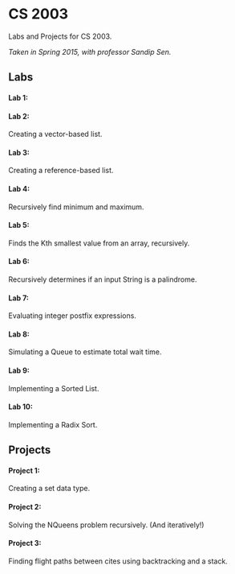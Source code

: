 CS 2003
=======

Labs and Projects for CS 2003.

*Taken in Spring 2015, with professor Sandip Sen.*

Labs
----

#### Lab 1:

#### Lab 2:
Creating a vector-based list.

#### Lab 3:
Creating a reference-based list.

#### Lab 4:
Recursively find minimum and maximum.

#### Lab 5:
Finds the Kth smallest value from an array, recursively.

#### Lab 6:
Recursively determines if an input String is a palindrome.

#### Lab 7:
Evaluating integer postfix expressions.

#### Lab 8:
Simulating a Queue to estimate total wait time.

#### Lab 9:
Implementing a Sorted List.

#### Lab 10:
Implementing a Radix Sort.

Projects
--------

#### Project 1:
Creating a set data type.

#### Project 2:
Solving the NQueens problem recursively. (And iteratively!)

#### Project 3:
Finding flight paths between cites using backtracking and a stack.

